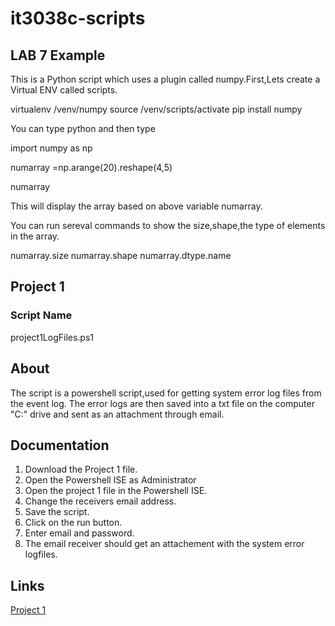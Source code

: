 
# it3038c-scripts

## LAB 7 Example

This is a Python script which uses a plugin called numpy.First,Lets create a Virtual ENV called scripts.
   
   virtualenv /venv/numpy
   source /venv/scripts/activate
   pip install numpy
   
You can type python and then type 
  <p> import numpy as np </p>
  <p> numarray =np.arange(20).reshape(4,5) </p>
  <p> numarray </p>
   
This will display the array based on above variable numarray.

You can run sereval commands to show the size,shape,the type of elements in the array. 

   numarray.size
   numarray.shape
   numarray.dtype.name
   
   
   

## Project 1

### Script Name
 project1LogFiles.ps1
 
## About

The script is a powershell script,used for getting system error log files from the event log.
The error logs are then saved into a txt file on the computer "C:\" drive and sent as an attachment through email.

## Documentation
1. Download the Project 1 file.
2. Open the Powershell ISE as Administrator
3. Open the project 1 file in the Powershell ISE.
4. Change the receivers email address.
5. Save the script.
6. Click on the run button.
7. Enter email and password. 
8. The email receiver should get an attachement with the system error logfiles.

## Links
[Project 1](https://github.uc.edu/patelm7/it3038c-scripts/blob/master/powershell/Project1LogFiles.ps1)


